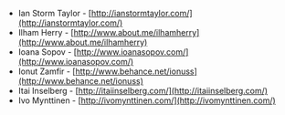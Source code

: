  * Ian Storm Taylor - [http://ianstormtaylor.com/](http://ianstormtaylor.com/)
 * Ilham Herry - [http://www.about.me/ilhamherry](http://www.about.me/ilhamherry)
 * Ioana Sopov - [http://www.ioanasopov.com/](http://www.ioanasopov.com/)
 * Ionut Zamfir - [http://www.behance.net/ionuss](http://www.behance.net/ionuss)
 * Itai Inselberg - [http://itaiinselberg.com/](http://itaiinselberg.com/)
 * Ivo Mynttinen - [http://ivomynttinen.com/](http://ivomynttinen.com/)
